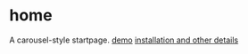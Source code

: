 # home

A carousel-style startpage.
[demo](http://hicalcium.github.io/home/index/index.html)
[installation and other details](http://hicalcium.github.io/home/)
